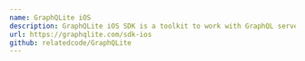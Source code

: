 ```yaml
---
name: GraphQLite iOS
description: GraphQLite iOS SDK is a toolkit to work with GraphQL servers easily. It also provides several other features to make life easier during iOS application development.
url: https://graphqlite.com/sdk-ios
github: relatedcode/GraphQLite
---
```

